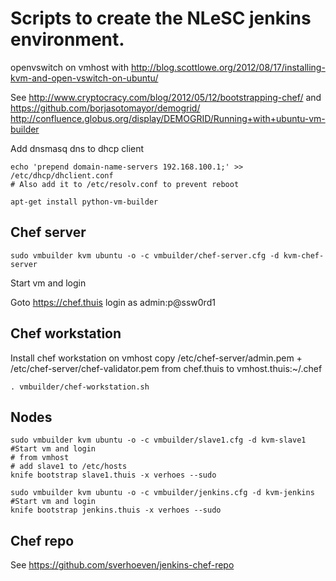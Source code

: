 Scripts to create the NLeSC jenkins environment.
================================================

openvswitch on vmhost with http://blog.scottlowe.org/2012/08/17/installing-kvm-and-open-vswitch-on-ubuntu/

See http://www.cryptocracy.com/blog/2012/05/12/bootstrapping-chef/ and https://github.com/borjasotomayor/demogrid/ http://confluence.globus.org/display/DEMOGRID/Running+with+ubuntu-vm-builder

Add dnsmasq dns to dhcp client
  
    echo 'prepend domain-name-servers 192.168.100.1;' >> /etc/dhcp/dhclient.conf
    # Also add it to /etc/resolv.conf to prevent reboot

    apt-get install python-vm-builder 

Chef server
-----------

    sudo vmbuilder kvm ubuntu -o -c vmbuilder/chef-server.cfg -d kvm-chef-server

Start vm and login

Goto https://chef.thuis login as admin:p@ssw0rd1

Chef workstation
----------------

Install chef workstation on vmhost
copy /etc/chef-server/admin.pem + /etc/chef-server/chef-validator.pem from chef.thuis to vmhost.thuis:~/.chef
  
    . vmbuilder/chef-workstation.sh

Nodes
-----

    sudo vmbuilder kvm ubuntu -o -c vmbuilder/slave1.cfg -d kvm-slave1
    #Start vm and login
    # from vmhost
    # add slave1 to /etc/hosts
    knife bootstrap slave1.thuis -x verhoes --sudo
 
    sudo vmbuilder kvm ubuntu -o -c vmbuilder/jenkins.cfg -d kvm-jenkins
    #Start vm and login
    knife bootstrap jenkins.thuis -x verhoes --sudo

Chef repo
---------

See https://github.com/sverhoeven/jenkins-chef-repo




